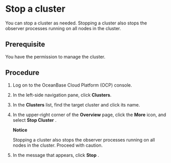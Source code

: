 # Stop a cluster

You can stop a cluster as needed. Stopping a cluster also stops the observer processes running on all nodes in the cluster.

## Prerequisite

You have the permission to manage the cluster.

## Procedure

1. Log on to the OceanBase Cloud Platform (OCP) console.

2. In the left-side navigation pane, click **Clusters**.

3. In the **Clusters** list, find the target cluster and click its name.

4. In the upper-right corner of the **Overview** page, click the **More** icon, and select **Stop Cluster** .

   **Notice**

   Stopping a cluster also stops the observer processes running on all nodes in the cluster. Proceed with caution.

5. In the message that appears, click **Stop** .
